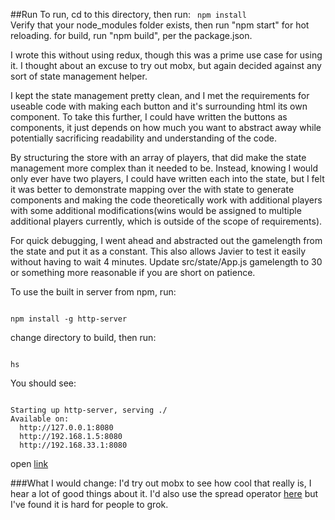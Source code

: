 ##Run
To run, cd to this directory, then run:
<code>
 npm install
</code>
Verify that your node_modules folder exists, then run "npm start" for hot reloading. for build, run "npm build", per the package.json.

I wrote this without using redux, though this was a prime use case for using it.  I thought about an excuse to try out mobx, but again decided against any sort of state management helper.

I kept the state management pretty clean, and I met the requirements for useable code with making each button and it's surrounding html its own component. To take this further, I could have written the buttons as components, it just depends on how much you want to abstract away while potentially sacrificing readability and understanding of the code.

By structuring the store with an array of players, that did make the state management more complex than it needed to be. Instead, knowing I would only ever have two players, I could have written each into the state, but I felt it was better to demonstrate mapping over the  with state to generate components and making the code theoretically work with additional players with some additional modifications(wins would be assigned to multiple additional players currently, which is outside of the scope of requirements).

For quick debugging, I went ahead and abstracted out the gamelength from the state and put it as a constant. This also allows Javier to test it easily without having to wait 4 minutes.  Update src/state/App.js gamelength to 30 or something more reasonable if you are short on patience.

To use the built in server from npm, run:

<code>
npm install -g http-server
</code>

change directory to build, then run:

<code>
hs
</code>

You should see:

<code>
Starting up http-server, serving ./
Available on:
  http://127.0.0.1:8080
  http://192.168.1.5:8080
  http://192.168.33.1:8080
</code>

open [link](http://127.0.0.1:8080)

###What I would change:
I'd try out mobx to see how cool that really is, I hear a lot of good things about it.
I'd also use the spread operator [here](http://redux.js.org/docs/recipes/UsingObjectSpreadOperator.html) but I've found it is hard for people to grok.

